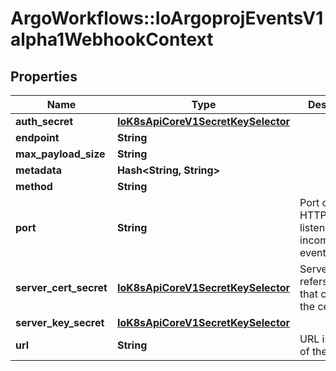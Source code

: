 # ArgoWorkflows::IoArgoprojEventsV1alpha1WebhookContext

## Properties
Name | Type | Description | Notes
------------ | ------------- | ------------- | -------------
**auth_secret** | [**IoK8sApiCoreV1SecretKeySelector**](IoK8sApiCoreV1SecretKeySelector.md) |  | [optional] 
**endpoint** | **String** |  | [optional] 
**max_payload_size** | **String** |  | [optional] 
**metadata** | **Hash&lt;String, String&gt;** |  | [optional] 
**method** | **String** |  | [optional] 
**port** | **String** | Port on which HTTP server is listening for incoming events. | [optional] 
**server_cert_secret** | [**IoK8sApiCoreV1SecretKeySelector**](IoK8sApiCoreV1SecretKeySelector.md) | ServerCertPath refers the file that contains the cert. | [optional] 
**server_key_secret** | [**IoK8sApiCoreV1SecretKeySelector**](IoK8sApiCoreV1SecretKeySelector.md) |  | [optional] 
**url** | **String** | URL is the url of the server. | [optional] 


